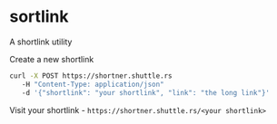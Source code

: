 # sortlink

A shortlink utility

Create a new shortlink
```bash
curl -X POST https://shortner.shuttle.rs
   -H "Content-Type: application/json"
   -d '{"shortlink": "your shortlink", "link": "the long link"}'  
```

Visit your shortlink - ``https://shortner.shuttle.rs/<your shortlink>``
